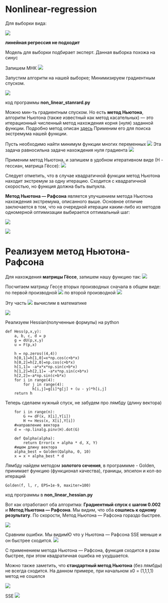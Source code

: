 # Nonlinear-regression

Для выборки вида:

![](https://raw.githubusercontent.com/okiochan/Nonlinear-regression/master/img/1.png)

**линейная регрессия не подходит**

Модель для выборки подбирает эксперт. Данная выборка похожа на синус

Запишем МНК
![](https://raw.githubusercontent.com/okiochan/Nonlinear-regression/master/formula/mnk.gif)

Запустим алгоритм на нашей выборке; Минимизируем градиентным спуском.

![](https://raw.githubusercontent.com/okiochan/Nonlinear-regression/master/img/2.png)

код программы **non_linear_stanrard.py**


Можно мин-ть градиентным спуском. Но есть **метод Ньютона**, алгоритм Ньютона (также известный как метод касательных) — это итерационный численный метод нахождения корня (нуля) заданной функции. 
Подробно метод описан [здесь]( https://ru.wikipedia.org/wiki/%D0%9C%D0%B5%D1%82%D0%BE%D0%B4_%D0%9D%D1%8C%D1%8E%D1%82%D0%BE%D0%BD%D0%B0)
Применим его для поиска экстремума нашей функции. 

Пусть необходимо найти минимум функции многих переменных
![](https://raw.githubusercontent.com/okiochan/Nonlinear-regression/master/formula/n1.gif)
Эта задача равносильна задаче нахождения нуля градиента 
![](https://raw.githubusercontent.com/okiochan/Nonlinear-regression/master/formula/n2.gif)

Применим метод Ньютона, и запишем в удобном итеративном виде (Н - гессиан, матрица Гёссе):
![](https://raw.githubusercontent.com/okiochan/Nonlinear-regression/master/formula/n3.gif)

Следует отметить, что в случае квадратичной функции метод Ньютона находит экстремум за одну итерацию.
Сходится с квадратичной скоростью, но функция должна быть выпукла.

**Метод Ньютона — Рафсона** является улучшением метода Ньютона нахождения экстремума, описанного выше. Основное отличие заключается в том, что на очередной итерации каким-либо из методов одномерной оптимизации выбирается оптимальный шаг:

![](https://raw.githubusercontent.com/okiochan/Nonlinear-regression/master/formula/n4.gif)

![](https://raw.githubusercontent.com/okiochan/Nonlinear-regression/master/formula/n5.gif)

# Реализуем метод Ньютона-Рафсона

Для нахождения **матрицы Гёссе**, запишем нашу функцию так:
![](https://raw.githubusercontent.com/okiochan/Nonlinear-regression/master/formula/h1.gif)

Посчитаем матрицу Гессе вторых производных сначала в общем виде:
по первой производной
![](https://raw.githubusercontent.com/okiochan/Nonlinear-regression/master/formula/h2.gif)
по второй производной
![](https://raw.githubusercontent.com/okiochan/Nonlinear-regression/master/formula/h3.gif)

Эту часть ![](https://raw.githubusercontent.com/okiochan/Nonlinear-regression/master/formula/h4.gif) вычислим в математике

![](https://raw.githubusercontent.com/okiochan/Nonlinear-regression/master/formula/h5.png)

Реализуем Hessian(полученные формулы) на python

```
def Hess(p,x,y):
    a, b, c, d = p
    g = dU(p,x,y)
    u = F(p,x)
 
    h = np.zeros((4,4))
    h[0,1]=h[1,0]=x*np.cos(c+b*x)
    h[0,2]=h[2,0]=np.cos(c+b*x)
    h[1,1]= -a*x*x*np.sin(c+b*x)
    h[1,2]=h[2,1]= -a*x*np.sin(c+b*x)
    h[2,2]=-a*np.sin(c+b*x)
    for i in range(4):
        for j in range(4):
            h[i,j]=g[i]*g[j] + (u - y)*h[i,j]
    return h
```

Теперь сделаем нужный спуск, не забудем про лямбду (длину вектора)

```
    for i in range(n):
        G += dF(x, X[i],Y[i])
        H += Hess(x, X[i],Y[i])
    #направление вектора
    d = -np.linalg.pinv(H).dot(G)
    
    def Qalpha(alpha):
        return Error(x + alpha * d, X, Y)
    #ищем длину вектора
    alpha_best = Golden(Qalpha, 0, 10)
    x = x + alpha_best * d
```

Лямбду найдем методом **золотого сечения**, в программме - Golden, принимает функцию (функционал качества), границы, эпсилон и кол-во итераций

```
Golden(f, l, r, EPS=1e-9, maxiter=100)
```

код программы в **non_linear_hessian.py**

Вот как отработают оба алгоритма: **Градиентный спуск с шагом 0.002** и **Метод Ньютона — Рафсона**. Мы видим, что оба **сошлись к одному результату**. По скорости, Метод Ньютона — Рафсона гораздо быстрее.

![](https://raw.githubusercontent.com/okiochan/Nonlinear-regression/master/img/n1.png)

Сравним ошибки. Мы видимЮ что у Ньютона — Рафсона SSE меньше и он быстрее сходится.
![](https://raw.githubusercontent.com/okiochan/Nonlinear-regression/master/img/n11.png)


С применением метода Ньютона — Рафсона, функция сходится в разы быстрее, при этом квадратичная ошибка не ухудшается.

Можно также заметить, что **стандартный метод Ньютона** (без лямбды) не всегда сходится. На данном примере, при начальном x0 = (1,1,1,1)  метод не сошелся

![](https://raw.githubusercontent.com/okiochan/Nonlinear-regression/master/img/n2.png)

SSE
![](https://raw.githubusercontent.com/okiochan/Nonlinear-regression/master/img/n22.png)
